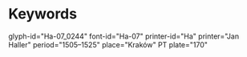 # Keywords
glyph-id="Ha-07_0244"
font-id="Ha-07"
printer-id="Ha"
printer="Jan Haller"
period="1505–1525"
place="Kraków"
PT plate="170"
